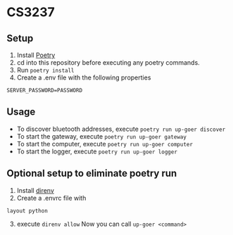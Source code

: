 # CS3237
## Setup
1. Install [Poetry](https://python-poetry.org/)
2. cd into this repository before executing any poetry commands.
3. Run `poetry install`
4. Create a .env file with the following properties
```
SERVER_PASSWORD=PASSWORD
```

## Usage
* To discover bluetooth addresses, execute `poetry run up-goer discover`
* To start the gateway, execute `poetry run up-goer gateway`
* To start the computer, execute `poetry run up-goer computer`
* To start the logger, execute `poetry run up-goer logger`

## Optional setup to eliminate poetry run
1. Install [direnv](https://github.com/direnv/direnv)
2. Create a .envrc file with
```
layout python
```
3. execute `direnv allow`
Now you can call `up-goer <command>`